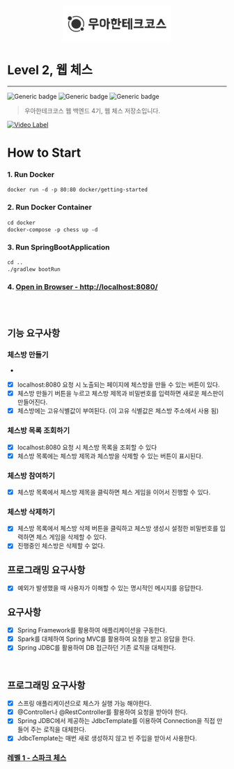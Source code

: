 <p align="center">
    <img src="./woowacourse.png" alt="우아한테크코스" width="250px">
</p>

# Level 2, 웹 체스

---

![Generic badge](https://img.shields.io/badge/Level2-chess-green.svg)
![Generic badge](https://img.shields.io/badge/test-142_passed-blue.svg)
![Generic badge](https://img.shields.io/badge/version-2.0.0-brightgreen.svg)

> 우아한테크코스 웹 백엔드 4기, 웹 체스 저장소입니다.

[![Video Label](http://img.youtube.com/vi/xGw8WqAIQDY/0.jpg)](https://www.youtube.com/watch?v=j8U0j-uJ9JA)

# How to Start

### 1. Run Docker

```
docker run -d -p 80:80 docker/getting-started 
```

### 2. Run Docker Container

```
cd docker
docker-compose -p chess up -d
```

### 3. Run SpringBootApplication

```
cd ..
./gradlew bootRun
```

### 4. [Open in Browser - http://localhost:8080/](http://localhost:8080/)

<br><br>

## 기능 요구사항

### 체스방 만들기
- 

- [x] localhost:8080 요청 시 노출되는 페이지에 체스방을 만들 수 있는 버튼이 있다.
- [x] 체스방 만들기 버튼을 누르고 체스방 제목과 비밀번호를 입력하면 새로운 체스판이 만들어진다.
- [x] 체스방에는 고유식별값이 부여된다. (이 고유 식별값은 체스방 주소에서 사용 됨)

### 체스방 목록 조회하기

- [x] localhost:8080 요청 시 체스방 목록을 조회할 수 있다
- [x] 체스방 목록에는 체스방 제목과 체스방을 삭제할 수 있는 버튼이 표시된다.

### 체스방 참여하기

- [x] 체스방 목록에서 체스방 제목을 클릭하면 체스 게임을 이어서 진행할 수 있다.

### 체스방 삭제하기

- [x] 체스방 목록에서 체스방 삭제 버튼을 클릭하고 체스방 생성시 설정한 비밀번호를 입력하면 체스 게임을 삭제할 수 있다.
- [x] 진행중인 체스방은 삭제할 수 없다.

## 프로그래밍 요구사항

- [x] 예외가 발생했을 때 사용자가 이해할 수 있는 명시적인 메시지를 응답한다.

## 요구사항

- [x] Spring Framework를 활용하여 애플리케이션을 구동한다.
- [x] Spark를 대체하여 Spring MVC를 활용하여 요청을 받고 응답을 한다.
- [x] Spring JDBC를 활용하여 DB 접근하던 기존 로직을 대체한다.

<br>

## 프로그래밍 요구사항

- [x] 스프링 애플리케이션으로 체스가 실행 가능 해야한다.
- [x] @Controller나 @RestController를 활용하여 요청을 받아야 한다.
- [x] Spring JDBC에서 제공하는 JdbcTemplate를 이용하여 Connection을 직접 만들어 주는 로직을 대체한다.
- [x] JdbcTemplate는 매번 새로 생성하지 않고 빈 주입을 받아서 사용한다.

### [레벨 1 - 스파크 체스](https://github.com/hj-Rich/java-chess/tree/step4,5)

<br><br>
